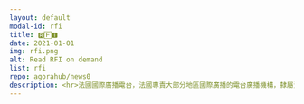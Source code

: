 ```yaml
---
layout: default
modal-id: rfi
title: 🆁🄵🅸
date: 2021-01-01
img: rfi.png
alt: Read RFI on demand
list: rfi
repo: agorahub/news0
description: <hr>法國國際廣播電台，法國專責大部分地區國際廣播的電台廣播機構，隸屬法國國營國際廣播公司法國世界媒體(FMM)。
---
```

